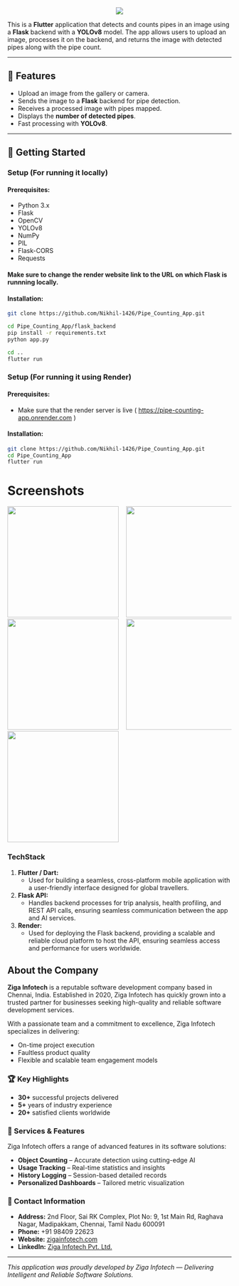 <center>
<img src="https://readme-typing-svg.herokuapp.com/?font=Times+New+Roman&weight=500&size=30&pause=1000&width=435&lines=Welcome+to+County.Z+AI!" />
</center>


This is a **Flutter** application that detects and counts pipes in an image using a **Flask** backend with a **YOLOv8** model. The app allows users to upload an image, processes it on the backend, and returns the image with detected pipes along with the pipe count.

---

## 📌 Features

- Upload an image from the gallery or camera.
- Sends the image to a **Flask** backend for pipe detection.
- Receives a processed image with pipes mapped.
- Displays the **number of detected pipes**.
- Fast processing with **YOLOv8**.

---

## 🚀 Getting Started

### Setup (For running it locally)

#### Prerequisites:
- Python 3.x
- Flask
- OpenCV
- YOLOv8
- NumPy
- PIL
- Flask-CORS
- Requests

#### Make sure to change the render website link to the URL on which Flask is runnning locally.

#### Installation:
```sh
git clone https://github.com/Nikhil-1426/Pipe_Counting_App.git
```
```sh
cd Pipe_Counting_App/flask_backend
pip install -r requirements.txt
python app.py
```
```sh
cd ..
flutter run
```

### Setup (For running it using Render)

#### Prerequisites:
- Make sure that the render server is live ( https://pipe-counting-app.onrender.com )

#### Installation:
```sh
git clone https://github.com/Nikhil-1426/Pipe_Counting_App.git
cd Pipe_Counting_App
flutter run
```

# Screenshots
<pre>
<img src = "https://github.com/Nikhil-1426/Pipe_Counting_App/blob/main/assets/signup.jpg" width = "250">  <img src = "https://github.com/Nikhil-1426/Pipe_Counting_App/blob/main/assets/Homepage.jpg" width = "250">  <img src = "https://github.com/Nikhil-1426/Pipe_Counting_App/blob/main/assets/count_page1.jpg" width = "250">  
<img src = "https://github.com/Nikhil-1426/Pipe_Counting_App/blob/main/assets/count_page2.jpg" width = "250">  <img src = "https://github.com/Nikhil-1426/Pipe_Counting_App/blob/main/assets/historypage.jpg" width = "250">  <img src = "https://github.com/Nikhil-1426/Pipe_Counting_App/blob/main/assets/profilepage.jpg" width = "250">  
<img src = "https://github.com/Nikhil-1426/Pipe_Counting_App/blob/main/assets/about%20page.jpg" width = "250">
</pre>


### TechStack

1. **Flutter / Dart:**
   - Used for building a seamless, cross-platform mobile application with a user-friendly interface designed for global travellers.
2. **Flask API:**
   - Handles backend processes for trip analysis, health profiling, and REST API calls, ensuring seamless communication between the app and AI services.
3. **Render:**
   - Used for deploying the Flask backend, providing a scalable and reliable cloud platform to host the API, ensuring seamless access and performance for users worldwide.

## About the Company

**Ziga Infotech** is a reputable software development company based in Chennai, India. Established in 2020, Ziga Infotech has quickly grown into a trusted partner for businesses seeking high-quality and reliable software development services.

With a passionate team and a commitment to excellence, Ziga Infotech specializes in delivering:
- On-time project execution
- Faultless product quality
- Flexible and scalable team engagement models

### 🏆 Key Highlights
-  **30+** successful projects delivered
-  **5+** years of industry experience
-  **20+** satisfied clients worldwide

### 💼 Services & Features
Ziga Infotech offers a range of advanced features in its software solutions:
-  **Object Counting** – Accurate detection using cutting-edge AI
-  **Usage Tracking** – Real-time statistics and insights
-  **History Logging** – Session-based detailed records
-  **Personalized Dashboards** – Tailored metric visualization

### 📍 Contact Information
- **Address:** 2nd Floor, Sai RK Complex, Plot No: 9, 1st Main Rd, Raghava Nagar, Madipakkam, Chennai, Tamil Nadu 600091
- **Phone:** +91 98409 22623  
- **Website:** [zigainfotech.com](https://zigainfotech.com)  
- **LinkedIn:** [Ziga Infotech Pvt. Ltd.](https://www.linkedin.com/company/ziga-infotech-pvt-ltd/)

---

_This application was proudly developed by Ziga Infotech — Delivering Intelligent and Reliable Software Solutions._

